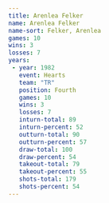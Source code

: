 ```yaml
---
title: Arenlea Felker
name: Arenlea Felker
name-sort: Felker, Arenlea
games: 10
wins: 3
losses: 7
years:
 - year: 1982
   event: Hearts
   team: "TR"
   position: Fourth
   games: 10
   wins: 3
   losses: 7
   inturn-total: 89
   inturn-percent: 52
   outturn-total: 90
   outturn-percent: 57
   draw-total: 100
   draw-percent: 54
   takeout-total: 79
   takeout-percent: 55
   shots-total: 179
   shots-percent: 54
---
```

